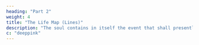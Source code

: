 ```yaml
---
heading: "Part 2"
weight: 4
title: "The Life Map (Lines)"
description: "The soul contains in itself the event that shall presently befall it."
c: "deeppink"
---
```



